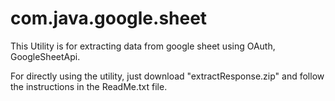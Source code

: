 # com.java.google.sheet
This Utility is for extracting data from google sheet using OAuth, GoogleSheetApi.

For directly using the utility, just download "extractResponse.zip" and follow the instructions in the ReadMe.txt file. 
